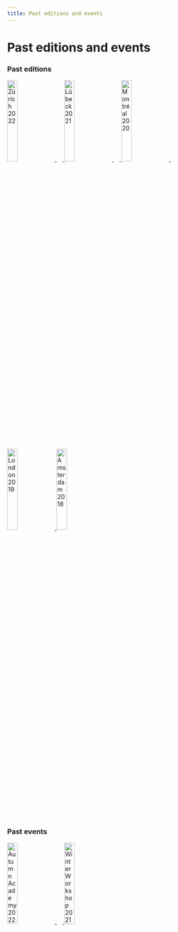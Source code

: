 ```yaml
---
title: Past editions and events
---
```

# Past editions and events

### Past editions

<a href="https://2022.midl.io">
    <img alt="Zürich 2022" src="/images/cards/card-mini-2022.jpg" width=22%>
</a>
&emsp;<a href="https://2021.midl.io">
    <img alt="Lübeck 2021" src="/images/cards/card-mini-2021.jpg" width=22%>
</a>
&emsp;<a href="https://2020.midl.io">
    <img alt="Montréal 2020" src="/images/cards/card-mini-2020.jpg" width=22%>
</a>
&emsp;<a href="https://2019.midl.io">
    <img alt="London 2019" src="/images/cards/card-mini-2019.jpg" width=22%>
</a>

<a href="https://2018.midl.io">
    <img alt="Amsterdam 2018" src="/images/cards/card-mini-2018.jpg" width=22%>
</a>

### Past events
<a href="/autumn-academy.html">
    <img alt="Autumn Academy 2022" src="/images/cards/card-mini-aa2022.jpg" width=22%>
</a>
&emsp;<a href="/winter-workshop.html">
    <img alt="Winter Workshop 2021" src="/images/cards/card-mini-ww2021.jpg" width=22%>
</a>